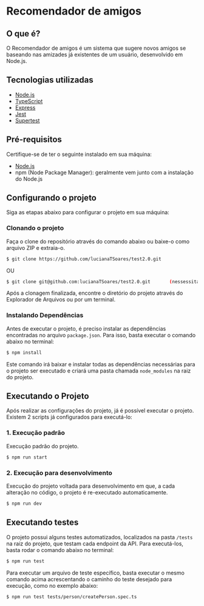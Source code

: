 # Recomendador de amigos

## O que é?

O Recomendador de amigos é um sistema que sugere novos amigos se baseando nas amizades já existentes de um usuário, desenvolvido em Node.js.

## Tecnologias utilizadas

- [Node.js](https://nodejs.org/en)
- [TypeScript](https://www.typescriptlang.org/)
- [Express](https://expressjs.com/pt-br/)
- [Jest](https://jestjs.io/pt-BR/)
- [Supertest](https://www.npmjs.com/package/supertest)

## Pré-requisitos

Certifique-se de ter o seguinte instalado em sua máquina:

- [Node.js](https://nodejs.org/en)
- npm (Node Package Manager): geralmente vem junto com a instalação do Node.js

## Configurando o projeto

Siga as etapas abaixo para configurar o projeto em sua máquina:

### Clonando o projeto

Faça o clone do repositório através do comando abaixo ou baixe-o como arquivo ZIP e extraia-o.

```bash
$ git clone https://github.com/lucianaTSoares/test2.0.git
```
OU
```bash
$ git clone git@github.com:lucianaTSoares/test2.0.git       (nessessita de chave SSH)
```

Após a clonagem finalizada, encontre o diretório do projeto através do Explorador de Arquivos ou por um terminal.

### Instalando Dependências

Antes de executar o projeto, é preciso instalar as dependências encontradas no arquivo `package.json`. Para isso, basta executar o comando abaixo no terminal:

```bash
$ npm install
```

Este comando irá baixar e instalar todas as dependências necessárias para o projeto ser executado e criará uma pasta chamada `node_modules` na raiz do projeto.

## Executando o Projeto

Após realizar as configurações do projeto, já é possível executar o projeto. Existem 2 scripts já configurados para executá-lo:

### 1. Execução padrão

Execução padrão do projeto.

```bash
$ npm run start
```

### 2. Execução para desenvolvimento

Execução do projeto voltada para desenvolvimento em que, a cada alteração no código, o projeto é re-executado automaticamente.

```bash
$ npm run dev
```

## Executando testes

O projeto possui alguns testes automatizados, localizados na pasta `/tests` na raiz do projeto, que testam cada endpoint da API. Para executá-los, basta rodar o comando abaixo no terminal:

```bash
$ npm run test
```

Para executar um arquivo de teste específico, basta executar o mesmo comando acima acrescentando o caminho do teste desejado para execução, como no exemplo abaixo:

```bash
$ npm run test tests/person/createPerson.spec.ts
```
